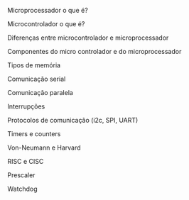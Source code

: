 Microprocessador o que é?

Microcontrolador o que é?

Diferenças entre microcontrolador e microprocessador

Componentes do micro controlador e do microprocessador

Tipos de memória

Comunicação serial

Comunicação paralela

Interrupções

Protocolos de comunicação (i2c, SPI, UART)

Timers e counters

Von-Neumann e Harvard

RISC e CISC

Prescaler

Watchdog
